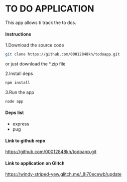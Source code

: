 # TO DO APPLICATION

This app allows ti track the to dos.

#### Instructions
1.Download the source code
```bash 
git clone https://github.com/00012848kh/todoapp.git
```

or just download the *.zip file

2.Install deps
```bash
npm install
```

3.Run the app
```bash
node app
```

#### Deps list
- express
- pug

#### Link to github repo
https://github.com/00012848kh/todoapp.git

#### Link to application on Glitch 
https://windy-striped-yew.glitch.me/_8i70ecewb/update